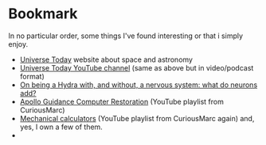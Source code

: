 # Bookmark

In no particular order, some things I've found interesting or that i simply enjoy.

- [Universe Today](https://www.universetoday.com/) website about space and astronomy
- [Universe Today YouTube channel](https://www.youtube.com/@frasercain) (same as above but in video/podcast format)
- [On being a Hydra with, and without, a nervous system: what do neurons add?](https://link.springer.com/article/10.1007/s10071-023-01816-8)
- [Apollo Guidance Computer Restoration](https://www.youtube.com/playlist?list=PL-_93BVApb59FWrLZfdlisi_x7-Ut_-w7) (YouTube playlist from CuriousMarc)
- [Mechanical calculators](https://www.youtube.com/playlist?list=PL-_93BVApb58cdHy3Z2sUWtd6q2LsmO2Z) (YouTube playlist from CuriousMarc again) and, yes, I own a few of them.
- 